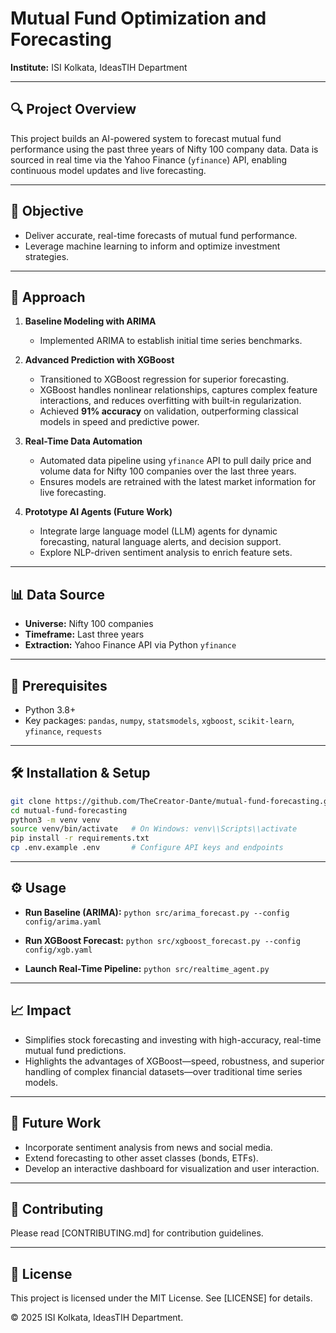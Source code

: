 # Mutual Fund Optimization and Forecasting

**Institute:** ISI Kolkata, IdeasTIH Department

---

## 🔍 Project Overview

This project builds an AI-powered system to forecast mutual fund performance using the past three years of Nifty 100 company data. Data is sourced in real time via the Yahoo Finance (`yfinance`) API, enabling continuous model updates and live forecasting.

---

## 🎯 Objective

* Deliver accurate, real-time forecasts of mutual fund performance.
* Leverage machine learning to inform and optimize investment strategies.

---

## 🚀 Approach

1. **Baseline Modeling with ARIMA**

   * Implemented ARIMA to establish initial time series benchmarks.

2. **Advanced Prediction with XGBoost**

   * Transitioned to XGBoost regression for superior forecasting.
   * XGBoost handles nonlinear relationships, captures complex feature interactions, and reduces overfitting with built‑in regularization.
   * Achieved **91% accuracy** on validation, outperforming classical models in speed and predictive power.

3. **Real-Time Data Automation**

   * Automated data pipeline using `yfinance` API to pull daily price and volume data for Nifty 100 companies over the last three years.
   * Ensures models are retrained with the latest market information for live forecasting.

4. **Prototype AI Agents (Future Work)**

   * Integrate large language model (LLM) agents for dynamic forecasting, natural language alerts, and decision support.
   * Explore NLP-driven sentiment analysis to enrich feature sets.

---

## 📊 Data Source

* **Universe:** Nifty 100 companies
* **Timeframe:** Last three years
* **Extraction:** Yahoo Finance API via Python `yfinance`

---

## 🔧 Prerequisites

* Python 3.8+
* Key packages: `pandas`, `numpy`, `statsmodels`, `xgboost`, `scikit-learn`, `yfinance`, `requests`

---

## 🛠️ Installation & Setup

```bash
git clone https://github.com/TheCreator-Dante/mutual-fund-forecasting.git
cd mutual-fund-forecasting
python3 -m venv venv
source venv/bin/activate   # On Windows: venv\\Scripts\\activate
pip install -r requirements.txt
cp .env.example .env       # Configure API keys and endpoints
```

---

## ⚙️ Usage

* **Run Baseline (ARIMA):**
  `python src/arima_forecast.py --config config/arima.yaml`

* **Run XGBoost Forecast:**
  `python src/xgboost_forecast.py --config config/xgb.yaml`

* **Launch Real-Time Pipeline:**
  `python src/realtime_agent.py`

---

## 📈 Impact

* Simplifies stock forecasting and investing with high-accuracy, real-time mutual fund predictions.
* Highlights the advantages of XGBoost—speed, robustness, and superior handling of complex financial datasets—over traditional time series models.

---

## 📝 Future Work

* Incorporate sentiment analysis from news and social media.
* Extend forecasting to other asset classes (bonds, ETFs).
* Develop an interactive dashboard for visualization and user interaction.

---

## 🤝 Contributing

Please read \[CONTRIBUTING.md] for contribution guidelines.

---

## 📜 License

This project is licensed under the MIT License. See \[LICENSE] for details.

© 2025 ISI Kolkata, IdeasTIH Department.

